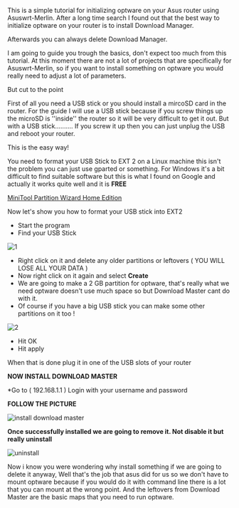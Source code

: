 This is a simple tutorial for initializing optware on your Asus router using Asuswrt-Merlin.
After a long time search I found out that the best way to initialize optware on your router is to install Download Manager.

Afterwards you can always delete Download Manager.

I am going to guide you trough the basics, don't expect too much from this tutorial.
At this moment there are not a lot of projects that are specifically for Asuswrt-Merlin, so if you want to install something on optware you would really need to adjust a lot of parameters.

But cut to the point

First of all you need a USB stick or you should install a mircoSD card in the router.
For the guide I will use a USB stick because if you screw things up the microSD is ''inside'' the router so it will be very difficult to get it out.
But with a USB stick.......... If you screw it up then you can just unplug the USB and reboot your router.

This is the easy way!

You need to format your USB Stick to EXT 2 on a Linux machine this isn't the problem you can just use gparted or something.
For Windows it's a bit difficult to find suitable software but this is what I found on Google and actually it works quite well and it is **FREE**

[MiniTool Partition Wizard Home Edition](http://www.partitionwizard.com/free-partition-manager.html)

Now let's show you how to format your USB stick into EXT2

* Start the program
* Find your USB Stick

![1](http://members.home.nl/frits.pruymboom/Initialize%20optware%20foto1.png)

* Right click on it and delete any older partitions or leftovers ( YOU WILL LOSE ALL YOUR DATA )
* Now right click on it again and select **Create**
* We are going to make a 2 GB partition for optware, that's really what we need optware doesn't use much space so but Download Master cant do with it.
* Of course if you have a big USB stick you can make some other partitions on it too !

![2](http://members.home.nl/frits.pruymboom/Initialize%20optware%20foto2.png)

* Hit OK
* Hit apply

When that is done plug it in one of the USB slots of your router


**NOW INSTALL DOWNLOAD MASTER**

*Go to ( 192.168.1.1 ) Login with your username and password

**FOLLOW THE PICTURE**

![install download master](http://members.home.nl/frits.pruymboom/Install%20download%20master%201.png)


**Once successfully installed we are going to remove it. Not disable it but really uninstall**

![uninstall](http://members.home.nl/frits.pruymboom/Deinstal%20download%20master%201.png)

Now i know you were wondering why install something if we are going to delete it anyway,
Well that's the job that asus did for us so we don't have to mount optware because if you would do it with command line there is a lot that you can mount at the wrong point.
And the leftovers from Download Master are the basic maps that you need to run optware.
